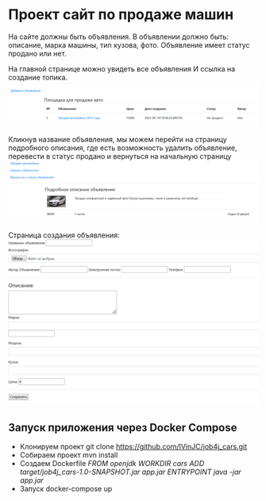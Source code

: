 # Проект сайт по продаже машин

На сайте должны быть объявления. 
В объявлении должно быть: описание, марка машины, тип кузова, фото.
Объявление имеет статус продано или нет.

На главной странице можно увидеть все объявления
И ссылка на создание топика.
![](src/main/resources/images/Screenshot_2.png)

Кликнув название объявления, мы можем перейти на страницу подробного описания,
где есть возможность удалить объявление, перевести в статус продано и вернуться на начальную страницу
![](src/main/resources/images/Screenshot_5.png)

Страница создания объявления:
![](src/main/resources/images/Create.png)

## Запуск приложения через Docker Compose
* Клонируем проект git clone https://github.com/IVinJC/job4j_cars.git
* Собираем проект mvn install
* Создаем Dockerfile
_FROM openjdk
WORKDIR cars
ADD target/job4j_cars-1.0-SNAPSHOT.jar app.jar
ENTRYPOINT java -jar app.jar_
* Запуск docker-compose up